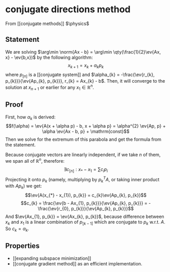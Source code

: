 # conjugate directions method
From [[conjugate methods]]
$\physics$
## Statement
We are solving $\arg\min \norm{Ax - b} = \arg\min \qty(\frac{1}{2}\ev{Ax, x} - \ev{b,x})$ by the following algorithm:
$$x_{k+1} = x_{k} + \alpha_{k}p_{k}$$
where $p_{[n]}$ is a [[conjugate system]] and $\alpha_{k} = -\frac{\ev{r_{k}, p_{k}}}{\ev{Ap_{k}, p_{k}}}, r_{k} = Ax_{k} - b$.
Then, it will converge to the solution at $x_{n+1}$ or earlier for any $x_{1}\in \mathbb{R}^{n}$. 

## Proof
First, how $\alpha_{k}$ is derived:
$$f(\alpha) = \ev{A(x + \alpha p) - b, x + \alpha p} = \alpha^{2} \ev{Ap, p} + \alpha \ev{Ax - b, p} + \mathrm{const}$$
Then we solve for the extremum of this parabola and get the formula from the statement.

Because conjugate vectors are linearly independent, if we take $n$ of them, we span all of $\mathbb{R}^{n}$, therefore:
$$\exists c_{[n]}: x_{*} - x_{1} = \sum\limits c_{i}p_{i}$$
Projecting it onto $p_{k}$ (namely, multiplying by $p_{k}^{T}A$, or taking inner product with $Ap_{k}$) we get:
$$\ev{A(x_{*} - x_{1}), p_{k}} = c_{k}\ev{Ap_{k}, p_{k}}$$
$$c_{k} = \frac{\ev{b - Ax_{1}, p_{k}}}{\ev{Ap_{k}, p_{k}}} = -\frac{\ev{r_{0}, p_{k}}}{\ev{Ap_{k}, p_{k}}}$$
And $\ev{Ax_{1}, p_{k}} = \ev{Ax_{k}, p_{k}}$, because difference between $x_{k}$ and $x_{1}$ is a linear combination of $p_{[k-1]}$ which are conjugate to $p_{k}$ w.r.t. $A$. So $c_{k} = \alpha_{k}$.

## Properties
- [[expanding subspace minimization]]
- [[conjugate gradient method]] as an efficient implementation.